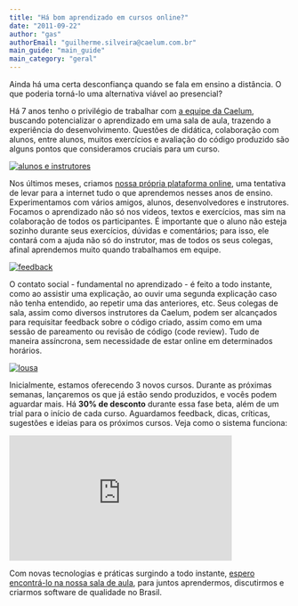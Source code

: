```yaml
---
title: "Há bom aprendizado em cursos online?"
date: "2011-09-22"
author: "gas"
authorEmail: "guilherme.silveira@caelum.com.br"
main_guide: "main_guide"
main_category: "geral"
---
```


Ainda há uma certa desconfiança quando se fala em ensino a distância. O que poderia torná-lo uma alternativa viável ao presencial?

Há 7 anos tenho o privilégio de trabalhar com [a equipe da Caelum](http://www.caelum.com.br/instrutores "equipe da caelum"), buscando potencializar o aprendizado em uma sala de aula, trazendo a experiência do desenvolvimento. Questões de didática, colaboração com alunos, entre alunos, muitos exercícios e avaliação do código produzido são alguns pontos que consideramos cruciais para um curso.

 [![](https://blog.caelum.com.br/wp-content/uploads/2011/09/alunos-e-instrutores-300x125.png "alunos e instrutores")](https://blog.caelum.com.br/wp-content/uploads/2011/09/alunos-e-instrutores.png) 

Nos últimos meses, criamos [nossa própria plataforma online](http://online.caelum.com.br), uma tentativa de levar para a internet tudo o que aprendemos nesses anos de ensino. Experimentamos com vários amigos, alunos, desenvolvedores e instrutores. Focamos o aprendizado não só nos videos, textos e exercícios, mas sim na colaboração de todos os participantes. É importante que o aluno não esteja sozinho durante seus exercícios, dúvidas e comentários; para isso, ele contará com a ajuda não só do instrutor, mas de todos os seus colegas, afinal aprendemos muito quando trabalhamos em equipe.

[![](https://blog.caelum.com.br/wp-content/uploads/2011/09/feedback-300x112.png "feedback")](https://blog.caelum.com.br/wp-content/uploads/2011/09/feedback.png)

O contato social - fundamental no aprendizado - é feito a todo instante, como ao assistir uma explicação, ao ouvir uma segunda explicação caso não tenha entendido, ao repetir uma das anteriores, etc. Seus colegas de sala, assim como diversos instrutores da Caelum, podem ser alcançados para requisitar feedback sobre o código criado, assim como em uma sessão de pareamento ou revisão de código (code review). Tudo de maneira assíncrona, sem necessidade de estar online em determinados horários.

[![](https://blog.caelum.com.br/wp-content/uploads/2011/09/lousa-300x270.png "lousa")](https://blog.caelum.com.br/wp-content/uploads/2011/09/lousa.png)

Inicialmente, estamos oferecendo 3 novos cursos. Durante as próximas semanas, lançaremos os que já estão sendo produzidos, e vocês podem aguardar mais. Há **30% de desconto** durante essa fase beta, além de um trial para o início de cada curso. Aguardamos feedback, dicas, críticas, sugestões e ideias para os próximos cursos. Veja como o sistema funciona:

<iframe src="http://player.vimeo.com/video/29268447?title=0&amp;byline=0&amp;portrait=0" width="400" height="225" frameborder="0" webkitallowfullscreen allowfullscreen=""></iframe>

Com novas tecnologias e práticas surgindo a todo instante, [espero encontrá-lo na nossa sala de aula](http://online.caelum.com.br), para juntos aprendermos, discutirmos e criarmos software de qualidade no Brasil.
